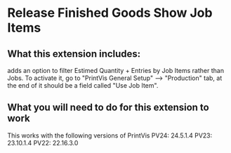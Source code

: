 # Release Finished Goods Show Job Items


## What this extension includes:

adds an option to filter Estimed Quantity + Entries by Job Items rather than Jobs.
To activate it, go to "PrintVis General Setup" --> "Production" tab,
at the end of it should be a field called "Use Job Item".

## What you will need to do for this extension to work

This works with the following versions of PrintVis
PV24: 24.5.1.4 
PV23: 23.10.1.4	
PV22: 22.16.3.0 